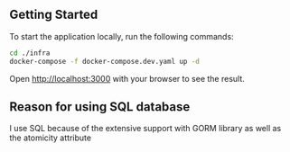 ## Getting Started

To start the application locally, run the following commands:

```bash
cd ./infra
docker-compose -f docker-compose.dev.yaml up -d  
```

Open [http://localhost:3000](http://localhost:3000) with your browser to see the result.

## Reason for using SQL database

I use SQL because of the extensive support with GORM library as well as the atomicity attribute
